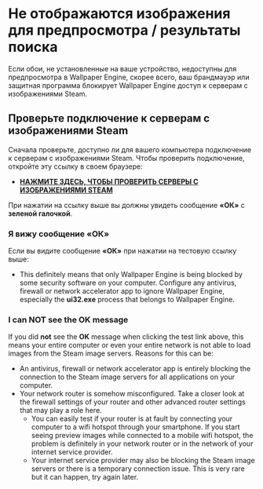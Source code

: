 # Не отображаются изображения для предпросмотра / результаты поиска

Если обои, не установленные на ваше устройство, недоступны для предпросмотра в Wallpaper Engine, скорее всего, ваш брандмауэр или защитная программа блокирует Wallpaper Engine доступ к серверам с изображениями Steam.

## Проверьте подключение к серверам с изображениями Steam

Сначала проверьте, доступно ли для вашего компьютера подключение к серверам с изображениями Steam. Чтобы проверить подключение, откройте эту ссылку в своем браузере:

* [**НАЖМИТЕ ЗДЕСЬ, ЧТОБЫ ПРОВЕРИТЬ СЕРВЕРЫ С ИЗОБРАЖЕНИЯМИ STEAM**](https://steamuserimages-a.akamaihd.net/ugc/1796366854776537259/C541D485E7156010D92284B082D13A2377FD1F8F/?imw=5000&imh=5000&ima=fit&impolicy=Letterbox&imcolor=%23000000&letterbox=false)

При нажатии на ссылку выше вы должны увидеть сообщение **«ОК»** с **зеленой галочкой**.

### Я вижу сообщение «ОК»

Если вы видите сообщение **«ОК»** при нажатии на тестовую ссылку выше:

* This definitely means that only Wallpaper Engine is being blocked by some security software on your computer. Configure any antivirus, firewall or network accelerator app to ignore Wallpaper Engine, especially the **ui32.exe** process that belongs to Wallpaper Engine.

### I can NOT see the OK message

If you did **not** see the **OK** message when clicking the test link above, this means your entire computer or even your entire network is not able to load images from the Steam image servers. Reasons for this can be:

* An antivirus, firewall or network accelerator app is entirely blocking the connection to the Steam image servers for all applications on your computer.
* Your network router is somehow misconfigured. Take a closer look at the firewall settings of your router and other advanced router settings that may play a role here.
    * You can easily test if your router is at fault by connecting your computer to a wifi hotspot through your smartphone. If you start seeing preview images while connected to a mobile wifi hotspot, the problem is definitely in your network router or in the network of your internet service provider.
    * Your internet service provider may also be blocking the Steam image servers or there is a temporary connection issue. This is very rare but it can happen, try again later.